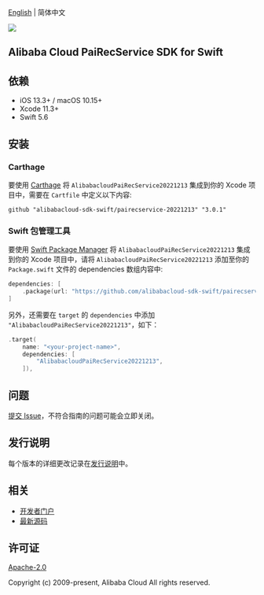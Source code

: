 [English](README.md) | 简体中文

![](https://aliyunsdk-pages.alicdn.com/icons/AlibabaCloud.svg)

## Alibaba Cloud PaiRecService SDK for Swift

## 依赖

- iOS 13.3+ / macOS 10.15+
- Xcode 11.3+
- Swift 5.6

## 安装

### Carthage

要使用 [Carthage](https://github.com/Carthage/Carthage) 将 `AlibabacloudPaiRecService20221213` 集成到你的 Xcode 项目中，需要在 `Cartfile` 中定义以下内容:

```ogdl
github "alibabacloud-sdk-swift/pairecservice-20221213" "3.0.1"
```

### Swift 包管理工具

要使用 [Swift Package Manager](https://swift.org/package-manager/) 将 `AlibabacloudPaiRecService20221213` 集成到你的 Xcode 项目中，请将 `AlibabacloudPaiRecService20221213` 添加至你的 `Package.swift` 文件的 dependencies 数组内容中:

```swift
dependencies: [
    .package(url: "https://github.com/alibabacloud-sdk-swift/pairecservice-20221213.git", from: "3.0.1")
]
```

另外，还需要在 `target` 的 `dependencies` 中添加 `"AlibabacloudPaiRecService20221213"`，如下：

```swift
.target(
    name: "<your-project-name>",
    dependencies: [
        "AlibabacloudPaiRecService20221213",
    ]),
```

## 问题

[提交 Issue](https://github.com/alibabacloud-sdk-swift/pairecservice-20221213/issues/new)，不符合指南的问题可能会立即关闭。

## 发行说明

每个版本的详细更改记录在[发行说明](./ChangeLog.txt)中。

## 相关

* [开发者门户](https://next.api.aliyun.com/home)
* [最新源码](https://github.com/alibabacloud-sdk-swift/pairecservice-20221213)

## 许可证

[Apache-2.0](http://www.apache.org/licenses/LICENSE-2.0)

Copyright (c) 2009-present, Alibaba Cloud All rights reserved.
